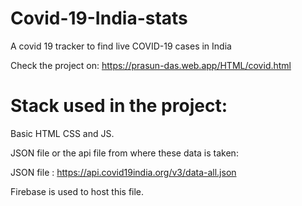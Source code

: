 # Covid-19-India-stats
A covid 19 tracker to find live COVID-19 cases in India 

Check the project on: https://prasun-das.web.app/HTML/covid.html



# Stack used in the project:

Basic HTML CSS and JS.

JSON file or the api file from where these data is taken:

JSON file : https://api.covid19india.org/v3/data-all.json

Firebase is used to host this file.





